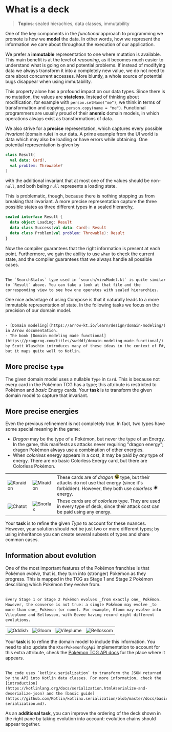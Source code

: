 # What is a deck

> **Topics**: sealed hierachies, data classes, immutability

One of the key components in the _functional_ approach to programming we promote is how we **model** the data. In other words, how we represent the information we care about throughout the execution of our application.

We prefer a **immutable** representation to one where mutation is available. This main benefit is at the level of _reasoning_, as it becomes much easier to understand what is going on and potential problems. If instead of modifying data we always transform it into a completely new value, we do not need to care about concurrent accesses. More bluntly, a whole source of potential bugs disappear when using immutability.

This property alone has a profound impact on our data types. Since there is no mutation, the values are **stateless**. Instead of thinking about modification, for example with `person.setName("me")`, we think in terms of transformation and copying, `person.copy(name = "me")`. Functional programmers are usually proud of their **anemic** domain models, in which operations always exist as transformations of data.

We also strive for a **precise** representation, which captures every possible _invariant_ (domain rule) in our data. A prime example from the UI world is data which may also be loading or have errors while obtaining. One potential representation is given by

```kotlin
class Result(
  val data: Card?,
  val problem: Throwable?
)
```

with the additional invariant that at most one of the values should be non-`null`, and both being `null` represents a loading state.

This is problematic, though, because there is nothing stopping us from breaking that invariant. A more precise representation capture the three possible states as three different types in a sealed hierarchy,

```kotlin
sealed interface Result {
  data object Loading: Result
  data class Success(val data: Card): Result
  data class Problem(val problem: Throwable): Result
}
```

Now the compiler guarantees that the right information is present at each point. Furthermore, we gain the ability to use `when` to check the current state, and the compiler guarantees that we always handle all possible cases.

```admonish tip title="Sealed hierarchies are everywhere"

The `SearchStatus` type used in `search/viewModel.kt` is quite similar to `Result` above. You can take a look at that file and the corresponding view to see how one operates with sealed hierarchies.

```

One nice advantage of using Compose is that it naturally leads to a more immutable representation of state. In the following tasks we focus on the precision of our domain model.

```admonish info title="More on functional domain modeling"

- [Domain modeling](https://arrow-kt.io/learn/design/domain-modeling/) in Arrow documentation.
- The book [Domain modeling made functional](https://pragprog.com/titles/swdddf/domain-modeling-made-functional/) by Scott Wlaschin introduces many of these ideas in the context of F#, but it maps quite well to Kotlin.

```

## More precise `type`

The given domain model uses a nullable `Type` in `Card`. This is because not every card in the Pokémon TCG has a type; this attribute is restricted to Pokémon and _basic_ Energy cards. Your **task** is to transform the given domain model to capture that invariant.

## More precise energies

Even the previous refinement is not completely true. In fact, two types have some special meaning in the game:

- _Dragon_ may be the type of a Pokémon, but never the type of an Energy. In the game, this manifests as attacks never requiring "dragon energy"; dragon Pokémon always use a combination of other energies.
- When _colorless_ energy appears in a cost, it may be paid by _any_ type of energy. There are no basic Colorless Energy card, but there are Colorless Pokémon.

| | | |
|---|---|--|
| ![Koraidon](https://images.pokemontcg.io/svp/91_hires.png) | ![Miraidon](https://images.pokemontcg.io/svp/92_hires.png) | These cards are of _dragon_ <img src="images/dragon.png" height="15px" /> type, but their attacks do not use that energy (since it's forbidden). However, they both use _colorless_ <img src="images/colorless.png" height="15px" /> energy. |
| ![Chatot](https://images.pokemontcg.io/sv5/181_hires.png) | ![Snorlax](https://images.pokemontcg.io/svp/51_hires.png) | These cards are of _colorless_ type. They are used in every type of deck, since their attack cost can be paid using any energy. |

Your **task** is to refine the given _Type_ to account for these nuances. However, your solution should _not_ be just two or more different types; by using inheritance you can create several subsets of types and share common cases.

## Information about evolution

One of the most important features of the Pokémon franchise is that Pokémon _evolve_, that is, they turn into (stronger) Pokémon as they progress. This is mapped in the TCG as Stage 1 and Stage 2 Pokémon describing which Pokémon they evolve from.

```admonish bug title="One direction does not imply the other"

Every Stage 1 or Stage 2 Pokémon evolves _from exactly one_ Pokémon. However, the converse is not true: a single Pokémon may evolve _to more than one_ Pokémon (or none). For example, Gloom may evolve into Vileplume and Bellossom, with Eevee having record eight different evolutions.

```

| | | | |
|--|--|--|--|
| ![Oddish](https://images.pokemontcg.io/sv3pt5/43_hires.png) | ![Gloom](https://images.pokemontcg.io/sv3pt5/44_hires.png) | ![Vileplume](https://images.pokemontcg.io/sv3pt5/45_hires.png) | ![Bellossom](https://images.pokemontcg.io/sv3/3_hires.png) |

Your **task** is to refine the domain model to include this information. You need to also update the `KtorPokemonTcgApi` implementation to account for this extra attribute, check the [Pokémon TCG API docs](https://docs.pokemontcg.io/) for the place where it appears.

```admonish info title="kotlinx.serialization"

The code uses `kotlinx.serialization` to transform the JSON returned by the API into Kotlin data classes. For more information, check the [introduction](https://kotlinlang.org/docs/serialization.html#serialize-and-deserialize-json) and the [basic guide](https://github.com/Kotlin/kotlinx.serialization/blob/master/docs/basic-serialization.md).

```

As an **additional task**, you can improve the ordering of the deck shown in the right pane by taking evolution into account: evolution chains should appear together.
